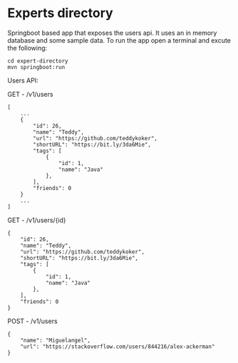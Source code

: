 # Experts directory

Springboot based app that exposes the users api. It uses an in memory database and some sample data.
To run the app open a terminal and excute the following:

```
cd expert-directory
mvn springboot:run
```


Users API:

GET - /v1/users
```
[
    ...
    {
        "id": 26,
        "name": "Teddy",
        "url": "https://github.com/teddykoker",
        "shortURL": "https://bit.ly/3da6Mie",
        "tags": [
            {
                "id": 1,
                "name": "Java"
            },
        ],
        "friends": 0
    }
    ...
]
```

GET - /v1/users/{id}
```
{
    "id": 26,
    "name": "Teddy",
    "url": "https://github.com/teddykoker",
    "shortURL": "https://bit.ly/3da6Mie",
    "tags": [
        {
            "id": 1,
            "name": "Java"
        },
    ],
    "friends": 0
}
```

POST - /v1/users
```
{
    "name": "Miguelangel",
    "url": "https://stackoverflow.com/users/844216/alex-ackerman"
}
```